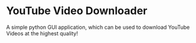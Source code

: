 # YouTube Video Downloader

A simple python GUI application, which can be used to download YouTube Videos at the highest quality!